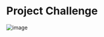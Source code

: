 # Project Challenge

![image](https://user-images.githubusercontent.com/7078855/168309605-9baf4408-4290-4eb0-9f64-ff63379d4361.png)






